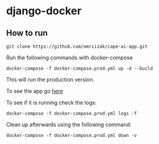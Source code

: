 # django-docker

## How to run
```
git clone https://github.com/omriizak/cape-ai-app.git
```

Run the following commands with docker-compose
```
docker-compose -f docker-compose.prod.yml up -d --build
```

This will run the production version.

To see the app go [here](http://localhost/)

To see if it is running check the logs:
```
docker-compose -f docker-compose.prod.yml logs -f
```

Clean up afterwards using the following command:
```
docker-compose -f docker-compose.prod.yml down -v
```
